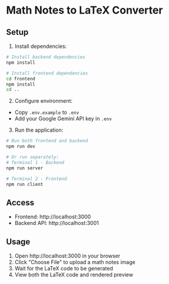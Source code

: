 # Math Notes to LaTeX Converter

## Setup

1. Install dependencies:
```bash
# Install backend dependencies
npm install

# Install frontend dependencies
cd frontend
npm install
cd ..
```

2. Configure environment:
- Copy `.env.example` to `.env`
- Add your Google Gemini API key in `.env`

3. Run the application:
```bash
# Run both frontend and backend
npm run dev

# Or run separately:
# Terminal 1 - Backend
npm run server

# Terminal 2 - Frontend
npm run client
```

## Access
- Frontend: http://localhost:3000
- Backend API: http://localhost:3001

## Usage
1. Open http://localhost:3000 in your browser
2. Click "Choose File" to upload a math notes image
3. Wait for the LaTeX code to be generated
4. View both the LaTeX code and rendered preview

